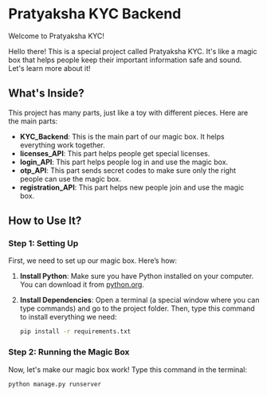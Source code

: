 # Pratyaksha KYC Backend

Welcome to Pratyaksha KYC!

Hello there! This is a special project called Pratyaksha KYC. It's like a magic box that helps people keep their important information safe and sound. Let's learn more about it!

## What's Inside?

This project has many parts, just like a toy with different pieces. Here are the main parts:

- **KYC_Backend**: This is the main part of our magic box. It helps everything work together.
- **licenses_API**: This part helps people get special licenses.
- **login_API**: This part helps people log in and use the magic box.
- **otp_API**: This part sends secret codes to make sure only the right people can use the magic box.
- **registration_API**: This part helps new people join and use the magic box.

## How to Use It?

### Step 1: Setting Up

First, we need to set up our magic box. Here’s how:

1. **Install Python**: Make sure you have Python installed on your computer. You can download it from [python.org](https://www.python.org/).
2. **Install Dependencies**: Open a terminal (a special window where you can type commands) and go to the project folder. Then, type this command to install everything we need:

   ```sh
   pip install -r requirements.txt
   ```

### Step 2: Running the Magic Box

Now, let's make our magic box work! Type this command in the terminal:

```sh
python manage.py runserver
```
